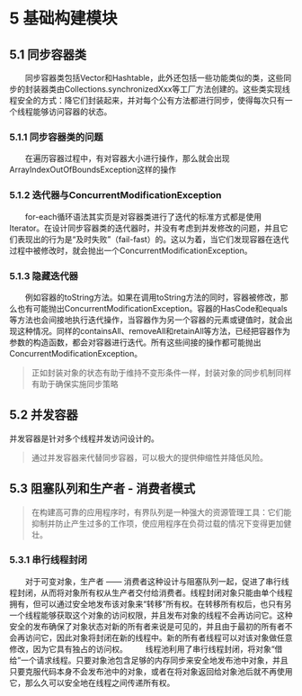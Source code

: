 # 5 基础构建模块
## 5.1 同步容器类
&emsp;&emsp;同步容器类包括Vector和Hashtable，此外还包括一些功能类似的类，这些同步的封装器类由Collections.synchronizedXxx等工厂方法创建的。这些类实现线程安全的方式：降它们封装起来，并对每个公有方法都进行同步，使得每次只有一个线程能够访问容器的状态。
### 5.1.1 同步容器类的问题
&emsp;&emsp;在遍历容器过程中，有对容器大小进行操作，那么就会出现ArrayIndexOutOfBoundsException这样的操作
### 5.1.2 迭代器与ConcurrentModificationException
&emsp;&emsp;for-each循环语法其实页是对容器类进行了迭代的标准方式都是使用Iterator。在设计同步容器类的迭代器时，并没有考虑到并发修改的问题，并且它们表现出的行为是“及时失败”（fail-fast）的。这以为着，当它们发现容器在迭代过程中被修改时，就会抛出一个ConcurrentModificationException。
### 5.1.3 隐藏迭代器
&emsp;&emsp;例如容器的toString方法。如果在调用toString方法的同时，容器被修改，那么也有可能抛出ConcurrentModificationException。容器的HasCode和equals等方法也会间接地执行迭代操作，当容器作为另一个容器的元素或键值时，就会出现这种情况。同样的containsAll、removeAll和retainAll等方法，已经把容器作为参数的构造函数，都会对容器进行迭代。所有这些间接的操作都可能抛出ConcurrentModificationException。

>正如封装对象的状态有助于维持不变形条件一样，封装对象的同步机制同样有助于确保实施同步策略

## 5.2 并发容器
并发容器是针对多个线程并发访问设计的。
> 通过并发容器来代替同步容器，可以极大的提供伸缩性并降低风险。

## 5.3 阻塞队列和生产者 - 消费者模式
> 在构建高可靠的应用程序时，有界队列是一种强大的资源管理工具：它们能抑制并防止产生过多的工作项，使应用程序在负荷过载的情况下变得更加健壮。

### 5.3.1 串行线程封闭
&emsp;&emsp;对于可变对象，生产者 —— 消费者这种设计与阻塞队列一起，促进了串行线程封闭，从而将对象所有权从生产者交付给消费者。线程封闭对象只能由单个线程拥有，但可以通过安全地发布该对象来“转移”所有权。在转移所有权后，也只有另一个线程能够获取这个对象的访问权限，并且发布对象的线程不会再访问它。这种安全的发布确保了对象状态对新的所有者来说是可见的，并且由于最初的所有者不会再访问它，因此对象将封闭在新的线程中。新的所有者线程可以对该对象做任意修改，因为它具有独占的访问权。
&emsp;&emsp;线程池利用了串行线程封闭，将对象“借给”一个请求线程。只要对象池包含足够的内存同步来安全地发布池中对象，并且只要克服代码本身不会发布池中的对象，或者在将对象返回给对象池后就不再使用它，那么久可以安全地在线程之间传递所有权。
